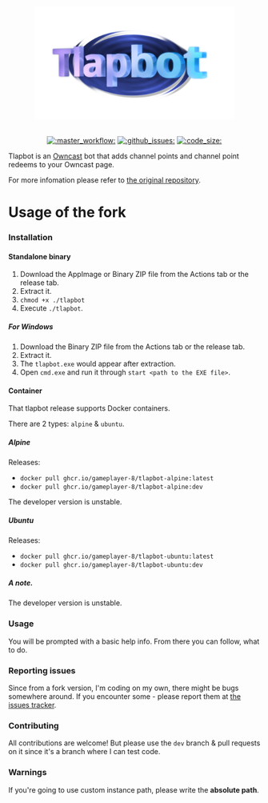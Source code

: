 <p align="center" style="white-space: pre-line;">
  <a href="https://chimmie.k.vu/tlapbot" class="no-highlight">
    <img src="docs/tlapbot-splash-text.png" width="400" alt=":tlapbot-splash:">
  </a>
</p>

<p align="center">
  <a href="actions"><img src="https://github.com/GamePlayer-8/tlapbot/actions/workflows/master.yml/badge.svg?branch=main" alt=":master_workflow:" height="20" /></a>
  <a href="issues"><img alt=":github_issues:" src="https://img.shields.io/github/issues/GamePlayer-8/tlapbot" height="20" /></a>
  <a href="discussions"><img alt=":code_size:" src="https://img.shields.io/github/languages/code-size/GamePlayer-8/tlapbot" height="20" /></a>
</p>

Tlapbot is an [Owncast](https://owncast.online/) bot that adds channel points and
channel point redeems to your Owncast page.

For more infomation please refer to [the original repository](https://github.com/SleepyLili/tlapbot).

# Usage of the fork

### Installation

#### Standalone binary

1. Download the AppImage or Binary ZIP file from the Actions tab or the release tab.
2. Extract it.
3. `chmod +x ./tlapbot`
4. Execute `./tlapbot`.

##### For Windows

1. Download the Binary ZIP file from the Actions tab or the release tab.
2. Extract it.
3. The `tlapbot.exe` would appear after extraction.
4. Open `cmd.exe` and run it through `start <path to the EXE file>`.

#### Container

That tlapbot release supports Docker containers.

There are 2 types: `alpine` & `ubuntu`.

##### Alpine

Releases:
 - `docker pull ghcr.io/gameplayer-8/tlapbot-alpine:latest`
 - `docker pull ghcr.io/gameplayer-8/tlapbot-alpine:dev`

The developer version is unstable.

##### Ubuntu

Releases:
 - `docker pull ghcr.io/gameplayer-8/tlapbot-ubuntu:latest`
 - `docker pull ghcr.io/gameplayer-8/tlapbot-ubuntu:dev`

##### A note.

The developer version is unstable.

### Usage

You will be prompted with a basic help info. From there you can follow, what to do.

### Reporting issues

Since from a fork version, I'm coding on my own, there might be bugs somewhere around.
If you encounter some - please report them at [the issues tracker](https://github.com/GamePlayer-8/tlapbot/issues).

### Contributing

All contributions are welcome! But please use the `dev` branch & pull requests on it since it's a branch where
I can test code.

### Warnings

If you're going to use custom instance path, please write the **absolute path**.
